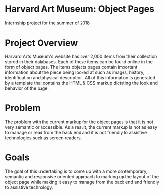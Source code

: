# Harvard Art Museum: Object Pages
Internship project for the summer of 2018 


<h1>Project Overview</h1>

Harvard Arts Museum's website has over 2,000 items from their collection stored in their databases. Each of these items can be found online 
in the form of object pages. The items objects pages contain important information about the piece being looked at such as images, history,
identification and physical description. All of this information is generated by a template that contains the HTML & CSS markup dictating the
look and behavior of the page.

<h1>Problem</h1>

The problem with the current markup for the object pages is that it is not very semantic or accessible. As a result, the current markup
is not as easy to manage or read from the back end and it is not friendly to assistive technologies such as screen readers.

<h1>Goals</h1>

The goal of this undertaking is to come up with a more contemporary, semantic and responsive oriented approach to marking up the layout 
of the object page while making it easy to manage from the back end and friendly to assistive technology.

